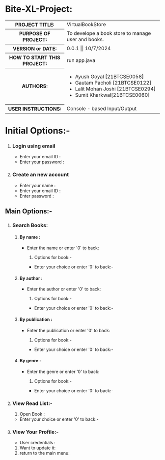 

# <span class="heading1">Bite-XL-Project:</span>
<table>
    <tbody><tr>
        <th>PROJECT TITLE:</th>
        <td>VirtualBookStore</td></tr>
    <tr>
        <th>PURPOSE OF PROJECT:</th>
        <td> To develope a book store to manage user and books.</td></tr>
    <tr>
        <th>VERSION or DATE:</th>
        <td> 0.0.1 || 10/7/2024</td></tr>
    <tr>
        <th>HOW TO START THIS PROJECT:</th>
        <td>run app.java </td></tr>
    <tr>
        <th>AUTHORS:</th>
        <td>
            <ul>
                <li>Ayush Goyal [21BTCSE0058]</li> 
                <li>Gautam Pacholi [21BTCSE0122]</li> 
                <li>Lalit Mohan Joshi [21BTCSE0294]</li>
                <li>Sumit Kharkwal[21BTCSE0060]</li>
            </ul>
        </td>
    </tr>
    <tr>
        <th>USER INSTRUCTIONS:</th>
        <td>Console - based Input/Output </td>
    </tr>
</tbody></table>
<span style="color: cyan">
</span>





# <span class="heading1"> Initial Options:-</span>
<ol>
    <li>
        <h3>Login using email</h3>
        <ul class="io">
            <li>Enter your email ID : </li>
            <li>Enter your password : </li>
        </ul>
    </li>
    <li>
        <h3>Create an new account</h3>
        <ul class="io">
            <li>Enter your name : </li>
            <li>Enter your email ID : </li>
            <li>Enter password : </li>
        </ul>
    </li>
</ol>






## <span class="heading1">Main Options:-</span>
<ol>
    <li>
        <h3>Search Books:</h3>
        <ol>
            <li>
                <h4 class="choice">By name : </h4>
                <ul class="io">
                    <li>Enter the name or enter '0' to back: </li>
                        <ol class="choice">
                            <li>Options for book:-</li>
                        </ol>
                        <ul class="io">
                            <li>Enter your choice or enter '0' to back:-</li>
                        </ul>
                </ul>
            </li>
            <li>
                <h4 class="choice">By author : </h4>
                <ul class="io">
                    <li>Enter the author or enter '0' to back: </li>
                        <ol class="choice">
                            <li>Options for book:-</li>
                        </ol>
                        <ul>
                            <li>Enter your choice or enter '0' to back:-</li>
                        </ul>
                </ul>
            </li>
            <li>
                <h4 class="choice">By publication : </h4>
                <ul class="io">
                    <li>Enter the publication or enter '0' to back: </li>
                        <ol class="choice">
                            <li>Options for book:-</li>
                        </ol>
                        <ul>
                            <li>Enter your choice or enter '0' to back:-</li>
                        </ul>
                </ul>
            </li>
            <li>
                <h4 class="choice">By genre : </h4>
                <ul class="io">
                    <li>Enter the genre or enter '0' to back: </li>
                        <ol class="choice">
                            <li>Options for book:-</li>
                        </ol>
                        <ul>
                            <li>Enter your choice or enter '0' to back:-</li>
                        </ul>
                </ul>
            </li>
        </ol>
    </li>
    <li>
        <h3>View Read List:-</h3>
            <ol class="choice">
                <li>Open Book : </li>
            </ol>
            <ul class="io">
                <li>Enter your choice or enter '0' to back:-</li>
            </ul>
    </li>
    <li>
        <h3>View Your Profile:-</h3>
            <ul class="io">
                <li>User credentials : </li>
            </ul>
            <ol class="choice">
                <li>Want to update it: </li>
                <li>return to the main menu: </li>
            </ol>
    </li>
</ol>

